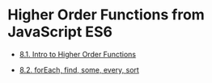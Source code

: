 # Higher Order Functions from JavaScript ES6
* [8.1. Intro to Higher Order Functions](https://github.com/RafaelAugustScherer/trybe-exercises/tree/main/01-web_development_fundamentals/block08-es6_higher_order_functions/day01-exercises)

* [8.2. forEach, find, some, every, sort](https://github.com/RafaelAugustScherer/trybe-exercises/tree/main/01-web_development_fundamentals/block08-es6_higher_order_functions/day02-exercises)